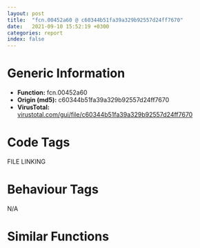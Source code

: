 ```yaml
---
layout: post
title:  "fcn.00452a60 @ c60344b51fa39a329b92557d24ff7670"
date:   2021-09-10 15:52:19 +0300
categories: report
index: false
---
```


# Generic Information
- **Function:** fcn.00452a60
- **Origin (md5):** c60344b51fa39a329b92557d24ff7670
- **VirusTotal:** [virustotal.com/gui/file/c60344b51fa39a329b92557d24ff7670][virustotal_ref]

# Code Tags
<span class="tag" id="FILE">FILE</span>
<span class="tag" id="LINKING">LINKING</span>


# Behaviour Tags
<span class="bhv-tag" id="na">N/A</span>

# Similar Functions
<script type="text/javascript" src="https://www.gstatic.com/charts/loader.js"></script>
<script type="text/javascript">

    google.charts.load('current', {'packages':['corechart']});
    google.charts.setOnLoadCallback(drawChart);

    function drawChart() {
    var data = new google.visualization.DataTable();
        data.addColumn('number', 'X');
        data.addColumn('number', 'Y');
        data.addColumn({type: 'string', role: 'tooltip', 'p': {'html': true}});
        data.addColumn({'type': 'string', 'role': 'style'});
        
        data.addRows([
    [0, 0, '<b><a href="/report/fcn.00452a60@c60344b51fa39a329b92557d24ff7670">fcn.00452a60</a><br>@c60344b51fa39a329b92557d24ff7670</b><br>push ebp<br>mov ebp, esp<br>push 0xffffffffffffffff<br>push 0x5a7608<br>mov eax, dword<br>push eax<br>sub esp, 0x360<br>mov eax, dword[0x5ffcc0]<br>xor eax, ebp<br>mov dword[ebp-0x2c], eax<br>push eax<br>lea eax, [ebp-0xc]<br>mov dword<br>cmp dword[ebp+0xc], 0<br>je 0x452a9f<br>mov eax, dword[ebp+0xc]<br>push eax<br>call dword[sym.imp.SHLWAPI.dll_PathFileExistsW]<br>test eax, eax<br>jne 0x452aa6<br>mov al, 1<br>jmp 0x453c47<br>xor ecx, ecx<br>mov word[ebp-0x234], cx<br>push 0x206<br>push 0<br>lea edx, [ebp-0x232]<br>push edx<br>call fcn.0057a180<br>add esp, 0xc<br>cmp dword[ebp+0x10], 0<br>jne 0x452b1c<br>mov eax, dword[ebp+0xc]<br>push eax<br>lea ecx, [ebp-0x234]<br>push ecx<br>call dword[sym.imp.KERNEL32.dll_lstrcpyW]<br>push 0x5c<br>lea edx, [ebp-0x234]<br>push edx<br>call fcn.0044d330<br>add esp, 8<br>mov dword[ebp-0x2a8], eax<br>cmp dword[ebp-0x2a8], 0<br>je 0x452b1c<br>xor eax, eax<br>mov ecx, dword[ebp-0x2a8]<br>mov word[ecx], ax<br>mov edx, dword[ebp-0x2a8]<br>add edx, 2<br>mov dword[ebp+0x10], edx<br>lea eax, [ebp-0x234]<br>mov dword[ebp+0xc], eax<br>mov dword[ebp-0x18], 0<br>push 0<br>lea ecx, [ebp-0x18]<br>push ecx<br>mov edx, dword[ebp+8]<br>push edx<br>push str.shell32.dll<br>call dword[sym.imp.KERNEL32.dll_LoadLibraryW]<br>push eax<br>call dword[sym.imp.USER32.dll_LoadStringW]<br>mov dword[ebp-0x1c], eax<br>cmp dword[ebp-0x1c], 0<br>je 0x452b4e<br>cmp dword[ebp-0x18], 0<br>jne 0x452b55<br>xor al, al<br>jmp 0x453c47<br>mov eax, dword[ebp-0x1c]<br>push eax<br>mov ecx, dword[ebp-0x18]<br>push ecx<br>lea ecx, [ebp-0x250]<br>call fcn.00453dd0<br>mov dword[ebp-4], 0<br>lea ecx, [ebp-0x268]<br>call fcn.00453e10<br>mov byte[ebp-4], 1<br>push 0x17<br>push 0<br>push 0x5bdadc<br>lea ecx, [ebp-0x268]<br>call fcn.00453eb0<br>mov dword[ebp-0x288], eax<br>cmp dword[ebp-0x288], 0<br>jge 0x452bd4<br>mov byte[ebp-0x2b1], 0<br>mov byte[ebp-4], 0<br>lea ecx, [ebp-0x268]<br>call fcn.00453c60<br>mov dword[ebp-4], 0xffffffff<br>lea ecx, [ebp-0x250]<br>call fcn.004020a0<br>mov al, byte[ebp-0x2b1]<br>jmp 0x453c47<br>push 3<br>push 0<br>lea ecx, [ebp-0x264]<br>call fcn.0044d480<br>mov byte[ebp-4], 2<br>push 3<br>push 0<br>lea ecx, [ebp-0x2a4]<br>call fcn.0044d480<br>mov byte[ebp-4], 3<br>lea ecx, [ebp-0x284]<br>call fcn.00453e10<br>mov byte[ebp-4], 4<br>mov dword[ebp-0x278], 0<br>mov dword[ebp-0x290], 1<br>lea ecx, [ebp-0x268]<br>call fcn.00453f10<br>mov dword[ebp-0x314], eax<br>lea ecx, [ebp-0x284]<br>call fcn.00505100<br>push eax<br>mov edx, dword[ebp-0x290]<br>push edx<br>lea eax, [ebp-0x278]<br>push eax<br>push 8<br>lea ecx, [ebp-0x2a4]<br>push ecx<br>lea edx, [ebp-0x264]<br>push edx<br>mov eax, dword[ebp-0x314]<br>push eax<br>mov ecx, dword[ebp-0x314]<br>mov edx, dword[ecx]<br>mov eax, dword[edx+0x3c]<br>call eax<br>mov dword[ebp-0x288], eax<br>cmp dword[ebp-0x288], 0<br>jge 0x452cdb<br>mov byte[ebp-0x2b2], 0<br>mov byte[ebp-4], 3<br>lea ecx, [ebp-0x284]<br>call fcn.00453c60<br>mov byte[ebp-4], 2<br>lea ecx, [ebp-0x2a4]<br>call fcn.0044d430<br>mov byte[ebp-4], 1<br>lea ecx, [ebp-0x264]<br>call fcn.0044d430<br>mov byte[ebp-4], 0<br>lea ecx, [ebp-0x268]<br>call fcn.00453c60<br>mov dword[ebp-4], 0xffffffff<br>lea ecx, [ebp-0x250]<br>call fcn.004020a0<br>mov al, byte[ebp-0x2b2]<br>jmp 0x453c47<br>lea ecx, [ebp-0x24]<br>call fcn.00453e10<br>mov byte[ebp-4], 5<br>lea ecx, [ebp-0x284]<br>call fcn.00453f10<br>mov dword[ebp-0x318], eax<br>lea ecx, [ebp-0x24]<br>call fcn.00505100<br>push eax<br>push 0x5bdabc<br>mov ecx, dword[ebp-0x318]<br>push ecx<br>mov edx, dword[ebp-0x318]<br>mov eax, dword[edx]<br>mov ecx, dword[eax]<br>call ecx<br>mov dword[ebp-0x288], eax<br>cmp dword[ebp-0x288], 0<br>jge 0x452d94<br>mov byte[ebp-0x2b3], 0<br>mov byte[ebp-4], 4<br>lea ecx, [ebp-0x24]<br>call fcn.00453c60<br>mov byte[ebp-4], 3<br>lea ecx, [ebp-0x284]<br>call fcn.00453c60<br>mov byte[ebp-4], 2<br>lea ecx, [ebp-0x2a4]<br>call fcn.0044d430<br>mov byte[ebp-4], 1<br>lea ecx, [ebp-0x264]<br>call fcn.0044d430<br>mov byte[ebp-4], 0<br>lea ecx, [ebp-0x268]<br>call fcn.00453c60<br>mov dword[ebp-4], 0xffffffff<br>lea ecx, [ebp-0x250]<br>call fcn.004020a0<br>mov al, byte[ebp-0x2b3]<br>jmp 0x453c47<br>lea ecx, [ebp-0x28c]<br>call fcn.00453e10<br>mov byte[ebp-4], 6<br>lea ecx, [ebp-0x24]<br>call fcn.00453f10<br>mov dword[ebp-0x31c], eax<br>lea ecx, [ebp-0x28c]<br>call fcn.00505100<br>push eax<br>push 0x5bdaac<br>mov edx, dword[ebp-0x31c]<br>push edx<br>mov eax, dword[ebp-0x31c]<br>mov ecx, dword[eax]<br>mov edx, dword[ecx]<br>call edx<br>mov dword[ebp-0x288], eax<br>cmp dword[ebp-0x288], 0<br>jge 0x452e5f<br>mov byte[ebp-0x2b4], 0<br>mov byte[ebp-4], 5<br>lea ecx, [ebp-0x28c]<br>call fcn.00453c60<br>mov byte[ebp-4], 4<br>lea ecx, [ebp-0x24]<br>call fcn.00453c60<br>mov byte[ebp-4], 3<br>lea ecx, [ebp-0x284]<br>call fcn.00453c60<br>mov byte[ebp-4], 2<br>lea ecx, [ebp-0x2a4]<br>call fcn.0044d430<br>mov byte[ebp-4], 1<br>lea ecx, [ebp-0x264]<br>call fcn.0044d430<br>mov byte[ebp-4], 0<br>lea ecx, [ebp-0x268]<br>call fcn.00453c60<br>mov dword[ebp-4], 0xffffffff<br>lea ecx, [ebp-0x250]<br>call fcn.004020a0<br>mov al, byte[ebp-0x2b4]<br>jmp 0x453c47<br>lea ecx, [ebp-0x280]<br>call fcn.00453e10<br>mov byte[ebp-4], 7<br>lea ecx, [ebp-0x28c]<br>call fcn.00453f10<br>mov dword[ebp-0x320], eax<br>lea ecx, [ebp-0x280]<br>call fcn.00505100<br>push eax<br>push 0x5bd8bc<br>push 0x5bd8fc<br>mov eax, dword[ebp-0x320]<br>push eax<br>mov ecx, dword[ebp-0x320]<br>mov edx, dword[ecx]<br>mov eax, dword[edx+0xc]<br>call eax<br>mov dword[ebp-0x288], eax<br>cmp dword[ebp-0x288], 0<br>jge 0x452f46<br>mov byte[ebp-0x2b5], 0<br>mov byte[ebp-4], 6<br>lea ecx, [ebp-0x280]<br>call fcn.00453c60<br>mov byte[ebp-4], 5<br>lea ecx, [ebp-0x28c]<br>call fcn.00453c60<br>mov byte[ebp-4], 4<br>lea ecx, [ebp-0x24]<br>call fcn.00453c60<br>mov byte[ebp-4], 3<br>lea ecx, [ebp-0x284]<br>call fcn.00453c60<br>mov byte[ebp-4], 2<br>lea ecx, [ebp-0x2a4]<br>call fcn.0044d430<br>mov byte[ebp-4], 1<br>lea ecx, [ebp-0x264]<br>call fcn.0044d430<br>mov byte[ebp-4], 0<br>lea ecx, [ebp-0x268]<br>call fcn.00453c60<br>mov dword[ebp-4], 0xffffffff<br>lea ecx, [ebp-0x250]<br>call fcn.004020a0<br>mov al, byte[ebp-0x2b5]<br>jmp 0x453c47<br>lea ecx, [ebp-0x14]<br>call fcn.00453e10<br>mov byte[ebp-4], 8<br>lea ecx, [ebp-0x280]<br>call fcn.00453f10<br>mov dword[ebp-0x324], eax<br>lea ecx, [ebp-0x14]<br>call fcn.00505100<br>push eax<br>mov ecx, dword[ebp-0x324]<br>push ecx<br>mov edx, dword[ebp-0x324]<br>mov eax, dword[edx]<br>mov ecx, dword[eax+0x3c]<br>call ecx<br>mov dword[ebp-0x288], eax<br>cmp dword[ebp-0x288], 0<br>jge 0x453029<br>mov byte[ebp-0x2b6], 0<br>mov byte[ebp-4], 7<br>lea ecx, [ebp-0x14]<br>call fcn.00453c60<br>mov byte[ebp-4], 6<br>lea ecx, [ebp-0x280]<br>call fcn.00453c60<br>mov byte[ebp-4], 5<br>lea ecx, [ebp-0x28c]<br>call fcn.00453c60<br>mov byte[ebp-4], 4<br>lea ecx, [ebp-0x24]<br>call fcn.00453c60<br>mov byte[ebp-4], 3<br>lea ecx, [ebp-0x284]<br>call fcn.00453c60<br>mov byte[ebp-4], 2<br>lea ecx, [ebp-0x2a4]<br>call fcn.0044d430<br>mov byte[ebp-4], 1<br>lea ecx, [ebp-0x264]<br>call fcn.0044d430<br>mov byte[ebp-4], 0<br>lea ecx, [ebp-0x268]<br>call fcn.00453c60<br>mov dword[ebp-4], 0xffffffff<br>lea ecx, [ebp-0x250]<br>call fcn.004020a0<br>mov al, byte[ebp-0x2b6]<br>jmp 0x453c47<br>lea ecx, [ebp-0x284]<br>call fcn.00453d90<br>lea ecx, [ebp-0x14]<br>call fcn.00453f10<br>mov dword[ebp-0x328], eax<br>lea ecx, [ebp-0x284]<br>call fcn.00505100<br>push eax<br>push 0x5bdaec<br>push 0<br>mov edx, dword[ebp-0x328]<br>push edx<br>mov eax, dword[ebp-0x328]<br>mov ecx, dword[eax]<br>mov edx, dword[ecx+0x3c]<br>call edx<br>mov dword[ebp-0x288], eax<br>cmp dword[ebp-0x288], 0<br>jge 0x453112<br>mov byte[ebp-0x2b7], 0<br>mov byte[ebp-4], 7<br>lea ecx, [ebp-0x14]<br>call fcn.00453c60<br>mov byte[ebp-4], 6<br>lea ecx, [ebp-0x280]<br>call fcn.00453c60<br>mov byte[ebp-4], 5<br>lea ecx, [ebp-0x28c]<br>call fcn.00453c60<br>mov byte[ebp-4], 4<br>lea ecx, [ebp-0x24]<br>call fcn.00453c60<br>mov byte[ebp-4], 3<br>lea ecx, [ebp-0x284]<br>call fcn.00453c60<br>mov byte[ebp-4], 2<br>lea ecx, [ebp-0x2a4]<br>call fcn.0044d430<br>mov byte[ebp-4], 1<br>lea ecx, [ebp-0x264]<br>call fcn.0044d430<br>mov byte[ebp-4], 0<br>lea ecx, [ebp-0x268]<br>call fcn.00453c60<br>mov dword[ebp-4], 0xffffffff<br>lea ecx, [ebp-0x250]<br>call fcn.004020a0<br>mov al, byte[ebp-0x2b7]<br>jmp 0x453c47<br>lea ecx, [ebp-0x10]<br>call fcn.00453e10<br>mov byte[ebp-4], 9<br>lea ecx, [ebp-0x284]<br>call fcn.00453f10<br>mov dword[ebp-0x32c], eax<br>lea ecx, [ebp-0x10]<br>call fcn.00505100<br>push eax<br>push 0x5bda8c<br>mov eax, dword[ebp-0x32c]<br>push eax<br>mov ecx, dword[ebp-0x32c]<br>mov edx, dword[ecx]<br>mov eax, dword[edx]<br>call eax<br>mov dword[ebp-0x288], eax<br>cmp dword[ebp-0x288], 0<br>jge 0x453205<br>mov byte[ebp-0x2b8], 0<br>mov byte[ebp-4], 8<br>lea ecx, [ebp-0x10]<br>call fcn.00453c60<br>mov byte[ebp-4], 7<br>lea ecx, [ebp-0x14]<br>call fcn.00453c60<br>mov byte[ebp-4], 6<br>lea ecx, [ebp-0x280]<br>call fcn.00453c60<br>mov byte[ebp-4], 5<br>lea ecx, [ebp-0x28c]<br>call fcn.00453c60<br>mov byte[ebp-4], 4<br>lea ecx, [ebp-0x24]<br>call fcn.00453c60<br>mov byte[ebp-4], 3<br>lea ecx, [ebp-0x284]<br>call fcn.00453c60<br>mov byte[ebp-4], 2<br>lea ecx, [ebp-0x2a4]<br>call fcn.0044d430<br>mov byte[ebp-4], 1<br>lea ecx, [ebp-0x264]<br>call fcn.0044d430<br>mov byte[ebp-4], 0<br>lea ecx, [ebp-0x268]<br>call fcn.00453c60<br>mov dword[ebp-4], 0xffffffff<br>lea ecx, [ebp-0x250]<br>call fcn.004020a0<br>mov al, byte[ebp-0x2b8]<br>jmp 0x453c47<br>lea ecx, [ebp-0x284]<br>call fcn.00453d90<br>lea ecx, [ebp-0x10]<br>call fcn.00453f10<br>mov dword[ebp-0x330], eax<br>lea ecx, [ebp-0x284]<br>call fcn.00505100<br>push eax<br>mov ecx, dword[ebp-0x330]<br>push ecx<br>mov edx, dword[ebp-0x330]<br>mov eax, dword[edx]<br>mov ecx, dword[eax+0x1c]<br>call ecx<br>mov dword[ebp-0x288], eax<br>cmp dword[ebp-0x288], 0<br>jge 0x4532f3<br>mov byte[ebp-0x2b9], 0<br>mov byte[ebp-4], 8<br>lea ecx, [ebp-0x10]<br>call fcn.00453c60<br>mov byte[ebp-4], 7<br>lea ecx, [ebp-0x14]<br>call fcn.00453c60<br>mov byte[ebp-4], 6<br>lea ecx, [ebp-0x280]<br>call fcn.00453c60<br>mov byte[ebp-4], 5<br>lea ecx, [ebp-0x28c]<br>call fcn.00453c60<br>mov byte[ebp-4], 4<br>lea ecx, [ebp-0x24]<br>call fcn.00453c60<br>mov byte[ebp-4], 3<br>lea ecx, [ebp-0x284]<br>call fcn.00453c60<br>mov byte[ebp-4], 2<br>lea ecx, [ebp-0x2a4]<br>call fcn.0044d430<br>mov byte[ebp-4], 1<br>lea ecx, [ebp-0x264]<br>call fcn.0044d430<br>mov byte[ebp-4], 0<br>lea ecx, [ebp-0x268]<br>call fcn.00453c60<br>mov dword[ebp-4], 0xffffffff<br>lea ecx, [ebp-0x250]<br>call fcn.004020a0<br>mov al, byte[ebp-0x2b9]<br>jmp 0x453c47<br>lea ecx, [ebp-0x27c]<br>call fcn.00453e10<br>mov byte[ebp-4], 0xa<br>lea ecx, [ebp-0x284]<br>call fcn.00453f10<br>mov dword[ebp-0x334], eax<br>lea ecx, [ebp-0x27c]<br>call fcn.00505100<br>push eax<br>push 0x5bda9c<br>mov edx, dword[ebp-0x334]<br>push edx<br>mov eax, dword[ebp-0x334]<br>mov ecx, dword[eax]<br>mov edx, dword[ecx]<br>call edx<br>mov dword[ebp-0x288], eax<br>cmp dword[ebp-0x288], 0<br>jge 0x4533fb<br>mov byte[ebp-0x2ba], 0<br>mov byte[ebp-4], 9<br>lea ecx, [ebp-0x27c]<br>call fcn.00453c60<br>mov byte[ebp-4], 8<br>lea ecx, [ebp-0x10]<br>call fcn.00453c60<br>mov byte[ebp-4], 7<br>lea ecx, [ebp-0x14]<br>call fcn.00453c60<br>mov byte[ebp-4], 6<br>lea ecx, [ebp-0x280]<br>call fcn.00453c60<br>mov byte[ebp-4], 5<br>lea ecx, [ebp-0x28c]<br>call fcn.00453c60<br>mov byte[ebp-4], 4<br>lea ecx, [ebp-0x24]<br>call fcn.00453c60<br>mov byte[ebp-4], 3<br>lea ecx, [ebp-0x284]<br>call fcn.00453c60<br>mov byte[ebp-4], 2<br>lea ecx, [ebp-0x2a4]<br>call fcn.0044d430<br>mov byte[ebp-4], 1<br>lea ecx, [ebp-0x264]<br>call fcn.0044d430<br>mov byte[ebp-4], 0<br>lea ecx, [ebp-0x268]<br>call fcn.00453c60<br>mov dword[ebp-4], 0xffffffff<br>lea ecx, [ebp-0x250]<br>call fcn.004020a0<br>mov al, byte[ebp-0x2ba]<br>jmp 0x453c47<br>lea ecx, [ebp-0x274]<br>call fcn.00453e10<br>mov byte[ebp-4], 0xb<br>mov eax, dword[ebp+0xc]<br>push eax<br>lea ecx, [ebp-0x2dc]<br>call fcn.0044d450<br>mov dword[ebp-0x338], eax<br>mov ecx, dword[ebp-0x338]<br>mov dword[ebp-0x33c], ecx<br>mov byte[ebp-4], 0xc<br>mov edx, dword[ebp-0x33c]<br>mov eax, dword[edx]<br>mov dword[ebp-0x2cc], eax<br>mov ecx, dword[edx+4]<br>mov dword[ebp-0x2c8], ecx<br>mov eax, dword[edx+8]<br>mov dword[ebp-0x2c4], eax<br>mov ecx, dword[edx+0xc]<br>mov dword[ebp-0x2c0], ecx<br>lea ecx, [ebp-0x27c]<br>call fcn.00453f10<br>mov dword[ebp-0x340], eax<br>lea ecx, [ebp-0x274]<br>call fcn.00505100<br>push eax<br>sub esp, 0x10<br>mov edx, esp<br>mov eax, dword[ebp-0x2cc]<br>mov dword[edx], eax<br>mov ecx, dword[ebp-0x2c8]<br>mov dword[edx+4], ecx<br>mov eax, dword[ebp-0x2c4]<br>mov dword[edx+8], eax<br>mov ecx, dword[ebp-0x2c0]<br>mov dword[edx+0xc], ecx<br>mov edx, dword[ebp-0x340]<br>push edx<br>mov eax, dword[ebp-0x340]<br>mov ecx, dword[eax]<br>mov edx, dword[ecx+0x24]<br>call edx<br>mov dword[ebp-0x288], eax<br>mov byte[ebp-4], 0xb<br>lea ecx, [ebp-0x2dc]<br>call fcn.0044d430<br>cmp dword[ebp-0x288], 0<br>jge 0x453593<br>mov byte[ebp-0x2dd], 0<br>mov byte[ebp-4], 0xa<br>lea ecx, [ebp-0x274]<br>call fcn.00453c60<br>mov byte[ebp-4], 9<br>lea ecx, [ebp-0x27c]<br>call fcn.00453c60<br>mov byte[ebp-4], 8<br>lea ecx, [ebp-0x10]<br>call fcn.00453c60<br>mov byte[ebp-4], 7<br>lea ecx, [ebp-0x14]<br>call fcn.00453c60<br>mov byte[ebp-4], 6<br>lea ecx, [ebp-0x280]<br>call fcn.00453c60<br>mov byte[ebp-4], 5<br>lea ecx, [ebp-0x28c]<br>call fcn.00453c60<br>mov byte[ebp-4], 4<br>lea ecx, [ebp-0x24]<br>call fcn.00453c60<br>mov byte[ebp-4], 3<br>lea ecx, [ebp-0x284]<br>call fcn.00453c60<br>mov byte[ebp-4], 2<br>lea ecx, [ebp-0x2a4]<br>call fcn.0044d430<br>mov byte[ebp-4], 1<br>lea ecx, [ebp-0x264]<br>call fcn.0044d430<br>mov byte[ebp-4], 0<br>lea ecx, [ebp-0x268]<br>call fcn.00453c60<br>mov dword[ebp-4], 0xffffffff<br>lea ecx, [ebp-0x250]<br>call fcn.004020a0<br>mov al, byte[ebp-0x2dd]<br>jmp 0x453c47<br>lea ecx, [ebp-0x26c]<br>call fcn.00453e10<br>mov byte[ebp-4], 0xd<br>lea ecx, [ebp-0x274]<br>call fcn.00453f10<br>mov dword[ebp-0x344], eax<br>mov eax, dword[ebp+0x10]<br>push eax<br>lea ecx, [ebp-0x2e4]<br>call fcn.0044d3a0<br>mov dword[ebp-0x348], eax<br>mov ecx, dword[ebp-0x348]<br>mov dword[ebp-0x34c], ecx<br>mov byte[ebp-4], 0xe<br>lea ecx, [ebp-0x26c]<br>call fcn.00505100<br>push eax<br>mov ecx, dword[ebp-0x34c]<br>call fcn.00453f10<br>push eax<br>mov edx, dword[ebp-0x344]<br>push edx<br>mov eax, dword[ebp-0x344]<br>mov ecx, dword[eax]<br>mov edx, dword[ecx+0x30]<br>call edx<br>mov dword[ebp-0x288], eax<br>mov byte[ebp-4], 0xd<br>lea ecx, [ebp-0x2e4]<br>call fcn.0044d410<br>cmp dword[ebp-0x288], 0<br>jge 0x4536f5<br>mov byte[ebp-0x2e5], 0<br>mov byte[ebp-4], 0xb<br>lea ecx, [ebp-0x26c]<br>call fcn.00453c60<br>mov byte[ebp-4], 0xa<br>lea ecx, [ebp-0x274]<br>call fcn.00453c60<br>mov byte[ebp-4], 9<br>lea ecx, [ebp-0x27c]<br>call fcn.00453c60<br>mov byte[ebp-4], 8<br>lea ecx, [ebp-0x10]<br>call fcn.00453c60<br>mov byte[ebp-4], 7<br>lea ecx, [ebp-0x14]<br>call fcn.00453c60<br>mov byte[ebp-4], 6<br>lea ecx, [ebp-0x280]<br>call fcn.00453c60<br>mov byte[ebp-4], 5<br>lea ecx, [ebp-0x28c]<br>call fcn.00453c60<br>mov byte[ebp-4], 4<br>lea ecx, [ebp-0x24]<br>call fcn.00453c60<br>mov byte[ebp-4], 3<br>lea ecx, [ebp-0x284]<br>call fcn.00453c60<br>mov byte[ebp-4], 2<br>lea ecx, [ebp-0x2a4]<br>call fcn.0044d430<br>mov byte[ebp-4], 1<br>lea ecx, [ebp-0x264]<br>call fcn.0044d430<br>mov byte[ebp-4], 0<br>lea ecx, [ebp-0x268]<br>call fcn.00453c60<br>mov dword[ebp-4], 0xffffffff<br>lea ecx, [ebp-0x250]<br>call fcn.004020a0<br>mov al, byte[ebp-0x2e5]<br>jmp 0x453c47<br>lea ecx, [ebp-0x270]<br>call fcn.00453e10<br>mov byte[ebp-4], 0xf<br>lea ecx, [ebp-0x26c]<br>call fcn.00453f10<br>mov dword[ebp-0x350], eax<br>lea ecx, [ebp-0x270]<br>call fcn.00505100<br>push eax<br>mov eax, dword[ebp-0x350]<br>push eax<br>mov ecx, dword[ebp-0x350]<br>mov edx, dword[ecx]<br>mov eax, dword[edx+0x58]<br>call eax<br>mov dword[ebp-0x288], eax<br>cmp dword[ebp-0x288], 0<br>jge 0x453826<br>mov byte[ebp-0x2e6], 0<br>mov byte[ebp-4], 0xd<br>lea ecx, [ebp-0x270]<br>call fcn.00453c60<br>mov byte[ebp-4], 0xb<br>lea ecx, [ebp-0x26c]<br>call fcn.00453c60<br>mov byte[ebp-4], 0xa<br>lea ecx, [ebp-0x274]<br>call fcn.00453c60<br>mov byte[ebp-4], 9<br>lea ecx, [ebp-0x27c]<br>call fcn.00453c60<br>mov byte[ebp-4], 8<br>lea ecx, [ebp-0x10]<br>call fcn.00453c60<br>mov byte[ebp-4], 7<br>lea ecx, [ebp-0x14]<br>call fcn.00453c60<br>mov byte[ebp-4], 6<br>lea ecx, [ebp-0x280]<br>call fcn.00453c60<br>mov byte[ebp-4], 5<br>lea ecx, [ebp-0x28c]<br>call fcn.00453c60<br>mov byte[ebp-4], 4<br>lea ecx, [ebp-0x24]<br>call fcn.00453c60<br>mov byte[ebp-4], 3<br>lea ecx, [ebp-0x284]<br>call fcn.00453c60<br>mov byte[ebp-4], 2<br>lea ecx, [ebp-0x2a4]<br>call fcn.0044d430<br>mov byte[ebp-4], 1<br>lea ecx, [ebp-0x264]<br>call fcn.0044d430<br>mov byte[ebp-4], 0<br>lea ecx, [ebp-0x268]<br>call fcn.00453c60<br>mov dword[ebp-4], 0xffffffff<br>lea ecx, [ebp-0x250]<br>call fcn.004020a0<br>mov al, byte[ebp-0x2e6]<br>jmp 0x453c47<br>lea ecx, [ebp-0x270]<br>call fcn.00453f10<br>mov dword[ebp-0x354], eax<br>lea ecx, [ebp-0x28]<br>push ecx<br>mov edx, dword[ebp-0x354]<br>push edx<br>mov eax, dword[ebp-0x354]<br>mov ecx, dword[eax]<br>mov edx, dword[ecx+0x1c]<br>call edx<br>mov dword[ebp-0x288], eax<br>cmp dword[ebp-0x288], 0<br>jge 0x453940<br>mov byte[ebp-0x2e7], 0<br>mov byte[ebp-4], 0xd<br>lea ecx, [ebp-0x270]<br>call fcn.00453c60<br>mov byte[ebp-4], 0xb<br>lea ecx, [ebp-0x26c]<br>call fcn.00453c60<br>mov byte[ebp-4], 0xa<br>lea ecx, [ebp-0x274]<br>call fcn.00453c60<br>mov byte[ebp-4], 9<br>lea ecx, [ebp-0x27c]<br>call fcn.00453c60<br>mov byte[ebp-4], 8<br>lea ecx, [ebp-0x10]<br>call fcn.00453c60<br>mov byte[ebp-4], 7<br>lea ecx, [ebp-0x14]<br>call fcn.00453c60<br>mov byte[ebp-4], 6<br>lea ecx, [ebp-0x280]<br>call fcn.00453c60<br>mov byte[ebp-4], 5<br>lea ecx, [ebp-0x28c]<br>call fcn.00453c60<br>mov byte[ebp-4], 4<br>lea ecx, [ebp-0x24]<br>call fcn.00453c60<br>mov byte[ebp-4], 3<br>lea ecx, [ebp-0x284]<br>call fcn.00453c60<br>mov byte[ebp-4], 2<br>lea ecx, [ebp-0x2a4]<br>call fcn.0044d430<br>mov byte[ebp-4], 1<br>lea ecx, [ebp-0x264]<br>call fcn.0044d430<br>mov byte[ebp-4], 0<br>lea ecx, [ebp-0x268]<br>call fcn.00453c60<br>mov dword[ebp-4], 0xffffffff<br>lea ecx, [ebp-0x250]<br>call fcn.004020a0<br>mov al, byte[ebp-0x2e7]<br>jmp 0x453c47<br>mov dword[ebp-0x20], 0<br>jmp 0x453952<br>mov eax, dword[ebp-0x20]<br>add eax, 1<br>mov dword[ebp-0x20], eax<br>mov ecx, dword[ebp-0x20]<br>cmp ecx, dword[ebp-0x28]<br>jge 0x453b42<br>lea ecx, [ebp-0x2ac]<br>call fcn.00453e10<br>mov byte[ebp-4], 0x10<br>push 3<br>mov edx, dword[ebp-0x20]<br>push edx<br>lea ecx, [ebp-0x30c]<br>call fcn.0044d480<br>mov dword[ebp-0x358], eax<br>mov eax, dword[ebp-0x358]<br>mov dword[ebp-0x35c], eax<br>mov byte[ebp-4], 0x11<br>mov ecx, dword[ebp-0x35c]<br>mov edx, dword[ecx]<br>mov dword[ebp-0x2fc], edx<br>mov eax, dword[ecx+4]<br>mov dword[ebp-0x2f8], eax<br>mov edx, dword[ecx+8]<br>mov dword[ebp-0x2f4], edx<br>mov eax, dword[ecx+0xc]<br>mov dword[ebp-0x2f0], eax<br>lea ecx, [ebp-0x270]<br>call fcn.00453f10<br>mov dword[ebp-0x360], eax<br>lea ecx, [ebp-0x2ac]<br>call fcn.00505100<br>push eax<br>sub esp, 0x10<br>mov ecx, esp<br>mov edx, dword[ebp-0x2fc]<br>mov dword[ecx], edx<br>mov eax, dword[ebp-0x2f8]<br>mov dword[ecx+4], eax<br>mov edx, dword[ebp-0x2f4]<br>mov dword[ecx+8], edx<br>mov eax, dword[ebp-0x2f0]<br>mov dword[ecx+0xc], eax<br>mov ecx, dword[ebp-0x360]<br>push ecx<br>mov edx, dword[ebp-0x360]<br>mov eax, dword[edx]<br>mov ecx, dword[eax+0x28]<br>call ecx<br>xor edx, edx<br>test eax, eax<br>setl dl<br>mov byte[ebp-0x2e8], dl<br>mov byte[ebp-4], 0x10<br>lea ecx, [ebp-0x30c]<br>call fcn.0044d430<br>movzx eax, byte[ebp-0x2e8]<br>test eax, eax<br>je 0x453a51<br>mov byte[ebp-4], 0xf<br>lea ecx, [ebp-0x2ac]<br>call fcn.00453c60<br>jmp 0x453949<br>lea ecx, [ebp-0x2b0]<br>call fcn.00453f50<br>mov byte[ebp-4], 0x12<br>lea ecx, [ebp-0x2ac]<br>call fcn.00453f10<br>mov dword[ebp-0x364], eax<br>lea ecx, [ebp-0x2b0]<br>call fcn.00505100<br>push eax<br>mov ecx, dword[ebp-0x364]<br>push ecx<br>mov edx, dword[ebp-0x364]<br>mov eax, dword[edx]<br>mov ecx, dword[eax+0x24]<br>call ecx<br>test eax, eax<br>jge 0x453ab8<br>mov byte[ebp-4], 0x10<br>lea ecx, [ebp-0x2b0]<br>call fcn.0044d410<br>mov byte[ebp-4], 0xf<br>lea ecx, [ebp-0x2ac]<br>call fcn.00453c60<br>jmp 0x453949<br>lea ecx, [ebp-0x2b0]<br>call fcn.00453f10<br>push eax<br>lea edx, [ebp-0x250]<br>push edx<br>call fcn.00453fc0<br>add esp, 8<br>movzx eax, al<br>test eax, eax<br>je 0x453b1f<br>lea ecx, [ebp-0x2ac]<br>call fcn.00453f10<br>mov dword[ebp-0x368], eax<br>mov ecx, dword[ebp-0x368]<br>mov edx, dword[ecx]<br>mov eax, dword[ebp-0x368]<br>push eax<br>mov ecx, dword[edx+0x28]<br>call ecx<br>mov byte[ebp-4], 0x10<br>lea ecx, [ebp-0x2b0]<br>call fcn.0044d410<br>mov byte[ebp-4], 0xf<br>lea ecx, [ebp-0x2ac]<br>call fcn.00453c60<br>jmp 0x453b42<br>mov byte[ebp-4], 0x10<br>lea ecx, [ebp-0x2b0]<br>call fcn.0044d410<br>mov byte[ebp-4], 0xf<br>lea ecx, [ebp-0x2ac]<br>call fcn.00453c60<br>jmp 0x453949<br>cmp dword[ebp-0x288], 0<br>jl 0x453b5f<br>mov edx, dword[ebp-0x20]<br>cmp edx, dword[ebp-0x28]<br>jge 0x453b5f<br>mov dword[ebp-0x36c], 1<br>jmp 0x453b69<br>mov dword[ebp-0x36c], 0<br>mov al, byte[ebp-0x36c]<br>mov byte[ebp-0x30d], al<br>mov byte[ebp-4], 0xd<br>lea ecx, [ebp-0x270]<br>call fcn.00453c60<br>mov byte[ebp-4], 0xb<br>lea ecx, [ebp-0x26c]<br>call fcn.00453c60<br>mov byte[ebp-4], 0xa<br>lea ecx, [ebp-0x274]<br>call fcn.00453c60<br>mov byte[ebp-4], 9<br>lea ecx, [ebp-0x27c]<br>call fcn.00453c60<br>mov byte[ebp-4], 8<br>lea ecx, [ebp-0x10]<br>call fcn.00453c60<br>mov byte[ebp-4], 7<br>lea ecx, [ebp-0x14]<br>call fcn.00453c60<br>mov byte[ebp-4], 6<br>lea ecx, [ebp-0x280]<br>call fcn.00453c60<br>mov byte[ebp-4], 5<br>lea ecx, [ebp-0x28c]<br>call fcn.00453c60<br>mov byte[ebp-4], 4<br>lea ecx, [ebp-0x24]<br>call fcn.00453c60<br>mov byte[ebp-4], 3<br>lea ecx, [ebp-0x284]<br>call fcn.00453c60<br>mov byte[ebp-4], 2<br>lea ecx, [ebp-0x2a4]<br>call fcn.0044d430<br>mov byte[ebp-4], 1<br>lea ecx, [ebp-0x264]<br>call fcn.0044d430<br>mov byte[ebp-4], 0<br>lea ecx, [ebp-0x268]<br>call fcn.00453c60<br>mov dword[ebp-4], 0xffffffff<br>lea ecx, [ebp-0x250]<br>call fcn.004020a0<br>mov al, byte[ebp-0x30d]<br>mov ecx, dword[ebp-0xc]<br>mov dword<br>pop ecx<br>mov ecx, dword[ebp-0x2c]<br>xor ecx, ebp<br>call fcn.005713ed<br>mov esp, ebp<br>pop ebp<br>ret <br><eoc> ', 'point { fill-color: #e0440e; }'],

        ]);

    var options = {
        title: 'Similarity Plot',
        legend: 'none',
        colors: ['#dedbd9', '#e6693e', '#ec8f6e', '#f3b49f', '#f6c7b6'],
        tooltip: {isHtml: true, trigger: 'both'},
        explorer: {
        actions: ["dragToZoom", "rightClickToReset"],
        },
        chartArea: {
        width: '80%',
        height: '80%'
        },
        width: '100%',
        height: '100%'
    };

    var chart = new google.visualization.ScatterChart(document.getElementById('chart_div'));

    chart.draw(data, options);
    }
    
</script>


<div id="chart_div" style="width: 100%px; height: 100%;"></div>

# Disassembled Code
{% highlight nasm %}

push ebp
mov ebp, esp
push 0xffffffffffffffff
push 0x5a7608
mov eax, dword
push eax
sub esp, 0x360
mov eax, dword[0x5ffcc0]
xor eax, ebp
mov dword[ebp-0x2c], eax
push eax
lea eax, [ebp-0xc]
mov dword
cmp dword[ebp+0xc], 0
je 0x452a9f
mov eax, dword[ebp+0xc]
push eax
call dword[sym.imp.SHLWAPI.dll_PathFileExistsW]
test eax, eax
jne 0x452aa6
mov al, 1
jmp 0x453c47
xor ecx, ecx
mov word[ebp-0x234], cx
push 0x206
push 0
lea edx, [ebp-0x232]
push edx
call fcn.0057a180
add esp, 0xc
cmp dword[ebp+0x10], 0
jne 0x452b1c
mov eax, dword[ebp+0xc]
push eax
lea ecx, [ebp-0x234]
push ecx
call dword[sym.imp.KERNEL32.dll_lstrcpyW]
push 0x5c
lea edx, [ebp-0x234]
push edx
call fcn.0044d330
add esp, 8
mov dword[ebp-0x2a8], eax
cmp dword[ebp-0x2a8], 0
je 0x452b1c
xor eax, eax
mov ecx, dword[ebp-0x2a8]
mov word[ecx], ax
mov edx, dword[ebp-0x2a8]
add edx, 2
mov dword[ebp+0x10], edx
lea eax, [ebp-0x234]
mov dword[ebp+0xc], eax
mov dword[ebp-0x18], 0
push 0
lea ecx, [ebp-0x18]
push ecx
mov edx, dword[ebp+8]
push edx
push str.shell32.dll
call dword[sym.imp.KERNEL32.dll_LoadLibraryW]
push eax
call dword[sym.imp.USER32.dll_LoadStringW]
mov dword[ebp-0x1c], eax
cmp dword[ebp-0x1c], 0
je 0x452b4e
cmp dword[ebp-0x18], 0
jne 0x452b55
xor al, al
jmp 0x453c47
mov eax, dword[ebp-0x1c]
push eax
mov ecx, dword[ebp-0x18]
push ecx
lea ecx, [ebp-0x250]
call fcn.00453dd0
mov dword[ebp-4], 0
lea ecx, [ebp-0x268]
call fcn.00453e10
mov byte[ebp-4], 1
push 0x17
push 0
push 0x5bdadc
lea ecx, [ebp-0x268]
call fcn.00453eb0
mov dword[ebp-0x288], eax
cmp dword[ebp-0x288], 0
jge 0x452bd4
mov byte[ebp-0x2b1], 0
mov byte[ebp-4], 0
lea ecx, [ebp-0x268]
call fcn.00453c60
mov dword[ebp-4], 0xffffffff
lea ecx, [ebp-0x250]
call fcn.004020a0
mov al, byte[ebp-0x2b1]
jmp 0x453c47
push 3
push 0
lea ecx, [ebp-0x264]
call fcn.0044d480
mov byte[ebp-4], 2
push 3
push 0
lea ecx, [ebp-0x2a4]
call fcn.0044d480
mov byte[ebp-4], 3
lea ecx, [ebp-0x284]
call fcn.00453e10
mov byte[ebp-4], 4
mov dword[ebp-0x278], 0
mov dword[ebp-0x290], 1
lea ecx, [ebp-0x268]
call fcn.00453f10
mov dword[ebp-0x314], eax
lea ecx, [ebp-0x284]
call fcn.00505100
push eax
mov edx, dword[ebp-0x290]
push edx
lea eax, [ebp-0x278]
push eax
push 8
lea ecx, [ebp-0x2a4]
push ecx
lea edx, [ebp-0x264]
push edx
mov eax, dword[ebp-0x314]
push eax
mov ecx, dword[ebp-0x314]
mov edx, dword[ecx]
mov eax, dword[edx+0x3c]
call eax
mov dword[ebp-0x288], eax
cmp dword[ebp-0x288], 0
jge 0x452cdb
mov byte[ebp-0x2b2], 0
mov byte[ebp-4], 3
lea ecx, [ebp-0x284]
call fcn.00453c60
mov byte[ebp-4], 2
lea ecx, [ebp-0x2a4]
call fcn.0044d430
mov byte[ebp-4], 1
lea ecx, [ebp-0x264]
call fcn.0044d430
mov byte[ebp-4], 0
lea ecx, [ebp-0x268]
call fcn.00453c60
mov dword[ebp-4], 0xffffffff
lea ecx, [ebp-0x250]
call fcn.004020a0
mov al, byte[ebp-0x2b2]
jmp 0x453c47
lea ecx, [ebp-0x24]
call fcn.00453e10
mov byte[ebp-4], 5
lea ecx, [ebp-0x284]
call fcn.00453f10
mov dword[ebp-0x318], eax
lea ecx, [ebp-0x24]
call fcn.00505100
push eax
push 0x5bdabc
mov ecx, dword[ebp-0x318]
push ecx
mov edx, dword[ebp-0x318]
mov eax, dword[edx]
mov ecx, dword[eax]
call ecx
mov dword[ebp-0x288], eax
cmp dword[ebp-0x288], 0
jge 0x452d94
mov byte[ebp-0x2b3], 0
mov byte[ebp-4], 4
lea ecx, [ebp-0x24]
call fcn.00453c60
mov byte[ebp-4], 3
lea ecx, [ebp-0x284]
call fcn.00453c60
mov byte[ebp-4], 2
lea ecx, [ebp-0x2a4]
call fcn.0044d430
mov byte[ebp-4], 1
lea ecx, [ebp-0x264]
call fcn.0044d430
mov byte[ebp-4], 0
lea ecx, [ebp-0x268]
call fcn.00453c60
mov dword[ebp-4], 0xffffffff
lea ecx, [ebp-0x250]
call fcn.004020a0
mov al, byte[ebp-0x2b3]
jmp 0x453c47
lea ecx, [ebp-0x28c]
call fcn.00453e10
mov byte[ebp-4], 6
lea ecx, [ebp-0x24]
call fcn.00453f10
mov dword[ebp-0x31c], eax
lea ecx, [ebp-0x28c]
call fcn.00505100
push eax
push 0x5bdaac
mov edx, dword[ebp-0x31c]
push edx
mov eax, dword[ebp-0x31c]
mov ecx, dword[eax]
mov edx, dword[ecx]
call edx
mov dword[ebp-0x288], eax
cmp dword[ebp-0x288], 0
jge 0x452e5f
mov byte[ebp-0x2b4], 0
mov byte[ebp-4], 5
lea ecx, [ebp-0x28c]
call fcn.00453c60
mov byte[ebp-4], 4
lea ecx, [ebp-0x24]
call fcn.00453c60
mov byte[ebp-4], 3
lea ecx, [ebp-0x284]
call fcn.00453c60
mov byte[ebp-4], 2
lea ecx, [ebp-0x2a4]
call fcn.0044d430
mov byte[ebp-4], 1
lea ecx, [ebp-0x264]
call fcn.0044d430
mov byte[ebp-4], 0
lea ecx, [ebp-0x268]
call fcn.00453c60
mov dword[ebp-4], 0xffffffff
lea ecx, [ebp-0x250]
call fcn.004020a0
mov al, byte[ebp-0x2b4]
jmp 0x453c47
lea ecx, [ebp-0x280]
call fcn.00453e10
mov byte[ebp-4], 7
lea ecx, [ebp-0x28c]
call fcn.00453f10
mov dword[ebp-0x320], eax
lea ecx, [ebp-0x280]
call fcn.00505100
push eax
push 0x5bd8bc
push 0x5bd8fc
mov eax, dword[ebp-0x320]
push eax
mov ecx, dword[ebp-0x320]
mov edx, dword[ecx]
mov eax, dword[edx+0xc]
call eax
mov dword[ebp-0x288], eax
cmp dword[ebp-0x288], 0
jge 0x452f46
mov byte[ebp-0x2b5], 0
mov byte[ebp-4], 6
lea ecx, [ebp-0x280]
call fcn.00453c60
mov byte[ebp-4], 5
lea ecx, [ebp-0x28c]
call fcn.00453c60
mov byte[ebp-4], 4
lea ecx, [ebp-0x24]
call fcn.00453c60
mov byte[ebp-4], 3
lea ecx, [ebp-0x284]
call fcn.00453c60
mov byte[ebp-4], 2
lea ecx, [ebp-0x2a4]
call fcn.0044d430
mov byte[ebp-4], 1
lea ecx, [ebp-0x264]
call fcn.0044d430
mov byte[ebp-4], 0
lea ecx, [ebp-0x268]
call fcn.00453c60
mov dword[ebp-4], 0xffffffff
lea ecx, [ebp-0x250]
call fcn.004020a0
mov al, byte[ebp-0x2b5]
jmp 0x453c47
lea ecx, [ebp-0x14]
call fcn.00453e10
mov byte[ebp-4], 8
lea ecx, [ebp-0x280]
call fcn.00453f10
mov dword[ebp-0x324], eax
lea ecx, [ebp-0x14]
call fcn.00505100
push eax
mov ecx, dword[ebp-0x324]
push ecx
mov edx, dword[ebp-0x324]
mov eax, dword[edx]
mov ecx, dword[eax+0x3c]
call ecx
mov dword[ebp-0x288], eax
cmp dword[ebp-0x288], 0
jge 0x453029
mov byte[ebp-0x2b6], 0
mov byte[ebp-4], 7
lea ecx, [ebp-0x14]
call fcn.00453c60
mov byte[ebp-4], 6
lea ecx, [ebp-0x280]
call fcn.00453c60
mov byte[ebp-4], 5
lea ecx, [ebp-0x28c]
call fcn.00453c60
mov byte[ebp-4], 4
lea ecx, [ebp-0x24]
call fcn.00453c60
mov byte[ebp-4], 3
lea ecx, [ebp-0x284]
call fcn.00453c60
mov byte[ebp-4], 2
lea ecx, [ebp-0x2a4]
call fcn.0044d430
mov byte[ebp-4], 1
lea ecx, [ebp-0x264]
call fcn.0044d430
mov byte[ebp-4], 0
lea ecx, [ebp-0x268]
call fcn.00453c60
mov dword[ebp-4], 0xffffffff
lea ecx, [ebp-0x250]
call fcn.004020a0
mov al, byte[ebp-0x2b6]
jmp 0x453c47
lea ecx, [ebp-0x284]
call fcn.00453d90
lea ecx, [ebp-0x14]
call fcn.00453f10
mov dword[ebp-0x328], eax
lea ecx, [ebp-0x284]
call fcn.00505100
push eax
push 0x5bdaec
push 0
mov edx, dword[ebp-0x328]
push edx
mov eax, dword[ebp-0x328]
mov ecx, dword[eax]
mov edx, dword[ecx+0x3c]
call edx
mov dword[ebp-0x288], eax
cmp dword[ebp-0x288], 0
jge 0x453112
mov byte[ebp-0x2b7], 0
mov byte[ebp-4], 7
lea ecx, [ebp-0x14]
call fcn.00453c60
mov byte[ebp-4], 6
lea ecx, [ebp-0x280]
call fcn.00453c60
mov byte[ebp-4], 5
lea ecx, [ebp-0x28c]
call fcn.00453c60
mov byte[ebp-4], 4
lea ecx, [ebp-0x24]
call fcn.00453c60
mov byte[ebp-4], 3
lea ecx, [ebp-0x284]
call fcn.00453c60
mov byte[ebp-4], 2
lea ecx, [ebp-0x2a4]
call fcn.0044d430
mov byte[ebp-4], 1
lea ecx, [ebp-0x264]
call fcn.0044d430
mov byte[ebp-4], 0
lea ecx, [ebp-0x268]
call fcn.00453c60
mov dword[ebp-4], 0xffffffff
lea ecx, [ebp-0x250]
call fcn.004020a0
mov al, byte[ebp-0x2b7]
jmp 0x453c47
lea ecx, [ebp-0x10]
call fcn.00453e10
mov byte[ebp-4], 9
lea ecx, [ebp-0x284]
call fcn.00453f10
mov dword[ebp-0x32c], eax
lea ecx, [ebp-0x10]
call fcn.00505100
push eax
push 0x5bda8c
mov eax, dword[ebp-0x32c]
push eax
mov ecx, dword[ebp-0x32c]
mov edx, dword[ecx]
mov eax, dword[edx]
call eax
mov dword[ebp-0x288], eax
cmp dword[ebp-0x288], 0
jge 0x453205
mov byte[ebp-0x2b8], 0
mov byte[ebp-4], 8
lea ecx, [ebp-0x10]
call fcn.00453c60
mov byte[ebp-4], 7
lea ecx, [ebp-0x14]
call fcn.00453c60
mov byte[ebp-4], 6
lea ecx, [ebp-0x280]
call fcn.00453c60
mov byte[ebp-4], 5
lea ecx, [ebp-0x28c]
call fcn.00453c60
mov byte[ebp-4], 4
lea ecx, [ebp-0x24]
call fcn.00453c60
mov byte[ebp-4], 3
lea ecx, [ebp-0x284]
call fcn.00453c60
mov byte[ebp-4], 2
lea ecx, [ebp-0x2a4]
call fcn.0044d430
mov byte[ebp-4], 1
lea ecx, [ebp-0x264]
call fcn.0044d430
mov byte[ebp-4], 0
lea ecx, [ebp-0x268]
call fcn.00453c60
mov dword[ebp-4], 0xffffffff
lea ecx, [ebp-0x250]
call fcn.004020a0
mov al, byte[ebp-0x2b8]
jmp 0x453c47
lea ecx, [ebp-0x284]
call fcn.00453d90
lea ecx, [ebp-0x10]
call fcn.00453f10
mov dword[ebp-0x330], eax
lea ecx, [ebp-0x284]
call fcn.00505100
push eax
mov ecx, dword[ebp-0x330]
push ecx
mov edx, dword[ebp-0x330]
mov eax, dword[edx]
mov ecx, dword[eax+0x1c]
call ecx
mov dword[ebp-0x288], eax
cmp dword[ebp-0x288], 0
jge 0x4532f3
mov byte[ebp-0x2b9], 0
mov byte[ebp-4], 8
lea ecx, [ebp-0x10]
call fcn.00453c60
mov byte[ebp-4], 7
lea ecx, [ebp-0x14]
call fcn.00453c60
mov byte[ebp-4], 6
lea ecx, [ebp-0x280]
call fcn.00453c60
mov byte[ebp-4], 5
lea ecx, [ebp-0x28c]
call fcn.00453c60
mov byte[ebp-4], 4
lea ecx, [ebp-0x24]
call fcn.00453c60
mov byte[ebp-4], 3
lea ecx, [ebp-0x284]
call fcn.00453c60
mov byte[ebp-4], 2
lea ecx, [ebp-0x2a4]
call fcn.0044d430
mov byte[ebp-4], 1
lea ecx, [ebp-0x264]
call fcn.0044d430
mov byte[ebp-4], 0
lea ecx, [ebp-0x268]
call fcn.00453c60
mov dword[ebp-4], 0xffffffff
lea ecx, [ebp-0x250]
call fcn.004020a0
mov al, byte[ebp-0x2b9]
jmp 0x453c47
lea ecx, [ebp-0x27c]
call fcn.00453e10
mov byte[ebp-4], 0xa
lea ecx, [ebp-0x284]
call fcn.00453f10
mov dword[ebp-0x334], eax
lea ecx, [ebp-0x27c]
call fcn.00505100
push eax
push 0x5bda9c
mov edx, dword[ebp-0x334]
push edx
mov eax, dword[ebp-0x334]
mov ecx, dword[eax]
mov edx, dword[ecx]
call edx
mov dword[ebp-0x288], eax
cmp dword[ebp-0x288], 0
jge 0x4533fb
mov byte[ebp-0x2ba], 0
mov byte[ebp-4], 9
lea ecx, [ebp-0x27c]
call fcn.00453c60
mov byte[ebp-4], 8
lea ecx, [ebp-0x10]
call fcn.00453c60
mov byte[ebp-4], 7
lea ecx, [ebp-0x14]
call fcn.00453c60
mov byte[ebp-4], 6
lea ecx, [ebp-0x280]
call fcn.00453c60
mov byte[ebp-4], 5
lea ecx, [ebp-0x28c]
call fcn.00453c60
mov byte[ebp-4], 4
lea ecx, [ebp-0x24]
call fcn.00453c60
mov byte[ebp-4], 3
lea ecx, [ebp-0x284]
call fcn.00453c60
mov byte[ebp-4], 2
lea ecx, [ebp-0x2a4]
call fcn.0044d430
mov byte[ebp-4], 1
lea ecx, [ebp-0x264]
call fcn.0044d430
mov byte[ebp-4], 0
lea ecx, [ebp-0x268]
call fcn.00453c60
mov dword[ebp-4], 0xffffffff
lea ecx, [ebp-0x250]
call fcn.004020a0
mov al, byte[ebp-0x2ba]
jmp 0x453c47
lea ecx, [ebp-0x274]
call fcn.00453e10
mov byte[ebp-4], 0xb
mov eax, dword[ebp+0xc]
push eax
lea ecx, [ebp-0x2dc]
call fcn.0044d450
mov dword[ebp-0x338], eax
mov ecx, dword[ebp-0x338]
mov dword[ebp-0x33c], ecx
mov byte[ebp-4], 0xc
mov edx, dword[ebp-0x33c]
mov eax, dword[edx]
mov dword[ebp-0x2cc], eax
mov ecx, dword[edx+4]
mov dword[ebp-0x2c8], ecx
mov eax, dword[edx+8]
mov dword[ebp-0x2c4], eax
mov ecx, dword[edx+0xc]
mov dword[ebp-0x2c0], ecx
lea ecx, [ebp-0x27c]
call fcn.00453f10
mov dword[ebp-0x340], eax
lea ecx, [ebp-0x274]
call fcn.00505100
push eax
sub esp, 0x10
mov edx, esp
mov eax, dword[ebp-0x2cc]
mov dword[edx], eax
mov ecx, dword[ebp-0x2c8]
mov dword[edx+4], ecx
mov eax, dword[ebp-0x2c4]
mov dword[edx+8], eax
mov ecx, dword[ebp-0x2c0]
mov dword[edx+0xc], ecx
mov edx, dword[ebp-0x340]
push edx
mov eax, dword[ebp-0x340]
mov ecx, dword[eax]
mov edx, dword[ecx+0x24]
call edx
mov dword[ebp-0x288], eax
mov byte[ebp-4], 0xb
lea ecx, [ebp-0x2dc]
call fcn.0044d430
cmp dword[ebp-0x288], 0
jge 0x453593
mov byte[ebp-0x2dd], 0
mov byte[ebp-4], 0xa
lea ecx, [ebp-0x274]
call fcn.00453c60
mov byte[ebp-4], 9
lea ecx, [ebp-0x27c]
call fcn.00453c60
mov byte[ebp-4], 8
lea ecx, [ebp-0x10]
call fcn.00453c60
mov byte[ebp-4], 7
lea ecx, [ebp-0x14]
call fcn.00453c60
mov byte[ebp-4], 6
lea ecx, [ebp-0x280]
call fcn.00453c60
mov byte[ebp-4], 5
lea ecx, [ebp-0x28c]
call fcn.00453c60
mov byte[ebp-4], 4
lea ecx, [ebp-0x24]
call fcn.00453c60
mov byte[ebp-4], 3
lea ecx, [ebp-0x284]
call fcn.00453c60
mov byte[ebp-4], 2
lea ecx, [ebp-0x2a4]
call fcn.0044d430
mov byte[ebp-4], 1
lea ecx, [ebp-0x264]
call fcn.0044d430
mov byte[ebp-4], 0
lea ecx, [ebp-0x268]
call fcn.00453c60
mov dword[ebp-4], 0xffffffff
lea ecx, [ebp-0x250]
call fcn.004020a0
mov al, byte[ebp-0x2dd]
jmp 0x453c47
lea ecx, [ebp-0x26c]
call fcn.00453e10
mov byte[ebp-4], 0xd
lea ecx, [ebp-0x274]
call fcn.00453f10
mov dword[ebp-0x344], eax
mov eax, dword[ebp+0x10]
push eax
lea ecx, [ebp-0x2e4]
call fcn.0044d3a0
mov dword[ebp-0x348], eax
mov ecx, dword[ebp-0x348]
mov dword[ebp-0x34c], ecx
mov byte[ebp-4], 0xe
lea ecx, [ebp-0x26c]
call fcn.00505100
push eax
mov ecx, dword[ebp-0x34c]
call fcn.00453f10
push eax
mov edx, dword[ebp-0x344]
push edx
mov eax, dword[ebp-0x344]
mov ecx, dword[eax]
mov edx, dword[ecx+0x30]
call edx
mov dword[ebp-0x288], eax
mov byte[ebp-4], 0xd
lea ecx, [ebp-0x2e4]
call fcn.0044d410
cmp dword[ebp-0x288], 0
jge 0x4536f5
mov byte[ebp-0x2e5], 0
mov byte[ebp-4], 0xb
lea ecx, [ebp-0x26c]
call fcn.00453c60
mov byte[ebp-4], 0xa
lea ecx, [ebp-0x274]
call fcn.00453c60
mov byte[ebp-4], 9
lea ecx, [ebp-0x27c]
call fcn.00453c60
mov byte[ebp-4], 8
lea ecx, [ebp-0x10]
call fcn.00453c60
mov byte[ebp-4], 7
lea ecx, [ebp-0x14]
call fcn.00453c60
mov byte[ebp-4], 6
lea ecx, [ebp-0x280]
call fcn.00453c60
mov byte[ebp-4], 5
lea ecx, [ebp-0x28c]
call fcn.00453c60
mov byte[ebp-4], 4
lea ecx, [ebp-0x24]
call fcn.00453c60
mov byte[ebp-4], 3
lea ecx, [ebp-0x284]
call fcn.00453c60
mov byte[ebp-4], 2
lea ecx, [ebp-0x2a4]
call fcn.0044d430
mov byte[ebp-4], 1
lea ecx, [ebp-0x264]
call fcn.0044d430
mov byte[ebp-4], 0
lea ecx, [ebp-0x268]
call fcn.00453c60
mov dword[ebp-4], 0xffffffff
lea ecx, [ebp-0x250]
call fcn.004020a0
mov al, byte[ebp-0x2e5]
jmp 0x453c47
lea ecx, [ebp-0x270]
call fcn.00453e10
mov byte[ebp-4], 0xf
lea ecx, [ebp-0x26c]
call fcn.00453f10
mov dword[ebp-0x350], eax
lea ecx, [ebp-0x270]
call fcn.00505100
push eax
mov eax, dword[ebp-0x350]
push eax
mov ecx, dword[ebp-0x350]
mov edx, dword[ecx]
mov eax, dword[edx+0x58]
call eax
mov dword[ebp-0x288], eax
cmp dword[ebp-0x288], 0
jge 0x453826
mov byte[ebp-0x2e6], 0
mov byte[ebp-4], 0xd
lea ecx, [ebp-0x270]
call fcn.00453c60
mov byte[ebp-4], 0xb
lea ecx, [ebp-0x26c]
call fcn.00453c60
mov byte[ebp-4], 0xa
lea ecx, [ebp-0x274]
call fcn.00453c60
mov byte[ebp-4], 9
lea ecx, [ebp-0x27c]
call fcn.00453c60
mov byte[ebp-4], 8
lea ecx, [ebp-0x10]
call fcn.00453c60
mov byte[ebp-4], 7
lea ecx, [ebp-0x14]
call fcn.00453c60
mov byte[ebp-4], 6
lea ecx, [ebp-0x280]
call fcn.00453c60
mov byte[ebp-4], 5
lea ecx, [ebp-0x28c]
call fcn.00453c60
mov byte[ebp-4], 4
lea ecx, [ebp-0x24]
call fcn.00453c60
mov byte[ebp-4], 3
lea ecx, [ebp-0x284]
call fcn.00453c60
mov byte[ebp-4], 2
lea ecx, [ebp-0x2a4]
call fcn.0044d430
mov byte[ebp-4], 1
lea ecx, [ebp-0x264]
call fcn.0044d430
mov byte[ebp-4], 0
lea ecx, [ebp-0x268]
call fcn.00453c60
mov dword[ebp-4], 0xffffffff
lea ecx, [ebp-0x250]
call fcn.004020a0
mov al, byte[ebp-0x2e6]
jmp 0x453c47
lea ecx, [ebp-0x270]
call fcn.00453f10
mov dword[ebp-0x354], eax
lea ecx, [ebp-0x28]
push ecx
mov edx, dword[ebp-0x354]
push edx
mov eax, dword[ebp-0x354]
mov ecx, dword[eax]
mov edx, dword[ecx+0x1c]
call edx
mov dword[ebp-0x288], eax
cmp dword[ebp-0x288], 0
jge 0x453940
mov byte[ebp-0x2e7], 0
mov byte[ebp-4], 0xd
lea ecx, [ebp-0x270]
call fcn.00453c60
mov byte[ebp-4], 0xb
lea ecx, [ebp-0x26c]
call fcn.00453c60
mov byte[ebp-4], 0xa
lea ecx, [ebp-0x274]
call fcn.00453c60
mov byte[ebp-4], 9
lea ecx, [ebp-0x27c]
call fcn.00453c60
mov byte[ebp-4], 8
lea ecx, [ebp-0x10]
call fcn.00453c60
mov byte[ebp-4], 7
lea ecx, [ebp-0x14]
call fcn.00453c60
mov byte[ebp-4], 6
lea ecx, [ebp-0x280]
call fcn.00453c60
mov byte[ebp-4], 5
lea ecx, [ebp-0x28c]
call fcn.00453c60
mov byte[ebp-4], 4
lea ecx, [ebp-0x24]
call fcn.00453c60
mov byte[ebp-4], 3
lea ecx, [ebp-0x284]
call fcn.00453c60
mov byte[ebp-4], 2
lea ecx, [ebp-0x2a4]
call fcn.0044d430
mov byte[ebp-4], 1
lea ecx, [ebp-0x264]
call fcn.0044d430
mov byte[ebp-4], 0
lea ecx, [ebp-0x268]
call fcn.00453c60
mov dword[ebp-4], 0xffffffff
lea ecx, [ebp-0x250]
call fcn.004020a0
mov al, byte[ebp-0x2e7]
jmp 0x453c47
mov dword[ebp-0x20], 0
jmp 0x453952
mov eax, dword[ebp-0x20]
add eax, 1
mov dword[ebp-0x20], eax
mov ecx, dword[ebp-0x20]
cmp ecx, dword[ebp-0x28]
jge 0x453b42
lea ecx, [ebp-0x2ac]
call fcn.00453e10
mov byte[ebp-4], 0x10
push 3
mov edx, dword[ebp-0x20]
push edx
lea ecx, [ebp-0x30c]
call fcn.0044d480
mov dword[ebp-0x358], eax
mov eax, dword[ebp-0x358]
mov dword[ebp-0x35c], eax
mov byte[ebp-4], 0x11
mov ecx, dword[ebp-0x35c]
mov edx, dword[ecx]
mov dword[ebp-0x2fc], edx
mov eax, dword[ecx+4]
mov dword[ebp-0x2f8], eax
mov edx, dword[ecx+8]
mov dword[ebp-0x2f4], edx
mov eax, dword[ecx+0xc]
mov dword[ebp-0x2f0], eax
lea ecx, [ebp-0x270]
call fcn.00453f10
mov dword[ebp-0x360], eax
lea ecx, [ebp-0x2ac]
call fcn.00505100
push eax
sub esp, 0x10
mov ecx, esp
mov edx, dword[ebp-0x2fc]
mov dword[ecx], edx
mov eax, dword[ebp-0x2f8]
mov dword[ecx+4], eax
mov edx, dword[ebp-0x2f4]
mov dword[ecx+8], edx
mov eax, dword[ebp-0x2f0]
mov dword[ecx+0xc], eax
mov ecx, dword[ebp-0x360]
push ecx
mov edx, dword[ebp-0x360]
mov eax, dword[edx]
mov ecx, dword[eax+0x28]
call ecx
xor edx, edx
test eax, eax
setl dl
mov byte[ebp-0x2e8], dl
mov byte[ebp-4], 0x10
lea ecx, [ebp-0x30c]
call fcn.0044d430
movzx eax, byte[ebp-0x2e8]
test eax, eax
je 0x453a51
mov byte[ebp-4], 0xf
lea ecx, [ebp-0x2ac]
call fcn.00453c60
jmp 0x453949
lea ecx, [ebp-0x2b0]
call fcn.00453f50
mov byte[ebp-4], 0x12
lea ecx, [ebp-0x2ac]
call fcn.00453f10
mov dword[ebp-0x364], eax
lea ecx, [ebp-0x2b0]
call fcn.00505100
push eax
mov ecx, dword[ebp-0x364]
push ecx
mov edx, dword[ebp-0x364]
mov eax, dword[edx]
mov ecx, dword[eax+0x24]
call ecx
test eax, eax
jge 0x453ab8
mov byte[ebp-4], 0x10
lea ecx, [ebp-0x2b0]
call fcn.0044d410
mov byte[ebp-4], 0xf
lea ecx, [ebp-0x2ac]
call fcn.00453c60
jmp 0x453949
lea ecx, [ebp-0x2b0]
call fcn.00453f10
push eax
lea edx, [ebp-0x250]
push edx
call fcn.00453fc0
add esp, 8
movzx eax, al
test eax, eax
je 0x453b1f
lea ecx, [ebp-0x2ac]
call fcn.00453f10
mov dword[ebp-0x368], eax
mov ecx, dword[ebp-0x368]
mov edx, dword[ecx]
mov eax, dword[ebp-0x368]
push eax
mov ecx, dword[edx+0x28]
call ecx
mov byte[ebp-4], 0x10
lea ecx, [ebp-0x2b0]
call fcn.0044d410
mov byte[ebp-4], 0xf
lea ecx, [ebp-0x2ac]
call fcn.00453c60
jmp 0x453b42
mov byte[ebp-4], 0x10
lea ecx, [ebp-0x2b0]
call fcn.0044d410
mov byte[ebp-4], 0xf
lea ecx, [ebp-0x2ac]
call fcn.00453c60
jmp 0x453949
cmp dword[ebp-0x288], 0
jl 0x453b5f
mov edx, dword[ebp-0x20]
cmp edx, dword[ebp-0x28]
jge 0x453b5f
mov dword[ebp-0x36c], 1
jmp 0x453b69
mov dword[ebp-0x36c], 0
mov al, byte[ebp-0x36c]
mov byte[ebp-0x30d], al
mov byte[ebp-4], 0xd
lea ecx, [ebp-0x270]
call fcn.00453c60
mov byte[ebp-4], 0xb
lea ecx, [ebp-0x26c]
call fcn.00453c60
mov byte[ebp-4], 0xa
lea ecx, [ebp-0x274]
call fcn.00453c60
mov byte[ebp-4], 9
lea ecx, [ebp-0x27c]
call fcn.00453c60
mov byte[ebp-4], 8
lea ecx, [ebp-0x10]
call fcn.00453c60
mov byte[ebp-4], 7
lea ecx, [ebp-0x14]
call fcn.00453c60
mov byte[ebp-4], 6
lea ecx, [ebp-0x280]
call fcn.00453c60
mov byte[ebp-4], 5
lea ecx, [ebp-0x28c]
call fcn.00453c60
mov byte[ebp-4], 4
lea ecx, [ebp-0x24]
call fcn.00453c60
mov byte[ebp-4], 3
lea ecx, [ebp-0x284]
call fcn.00453c60
mov byte[ebp-4], 2
lea ecx, [ebp-0x2a4]
call fcn.0044d430
mov byte[ebp-4], 1
lea ecx, [ebp-0x264]
call fcn.0044d430
mov byte[ebp-4], 0
lea ecx, [ebp-0x268]
call fcn.00453c60
mov dword[ebp-4], 0xffffffff
lea ecx, [ebp-0x250]
call fcn.004020a0
mov al, byte[ebp-0x30d]
mov ecx, dword[ebp-0xc]
mov dword
pop ecx
mov ecx, dword[ebp-0x2c]
xor ecx, ebp
call fcn.005713ed
mov esp, ebp
pop ebp
ret

{% endhighlight %}

[virustotal_ref]: https://www.virustotal.com/gui/file/c60344b51fa39a329b92557d24ff7670
